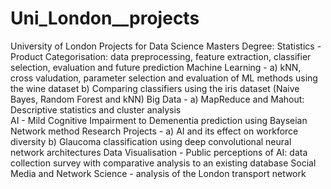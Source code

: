 # Uni_London__projects
University of London Projects for Data Science Masters Degree:
Statistics - Product Categorisation: data preprocessing, feature extraction, classifier selection, evaluation and future prediction
Machine Learning - a) kNN, cross valudation, parameter selection and evaluation of ML methods using the wine dataset b) Comparing classifiers using the iris dataset (Naive Bayes, Random Forest and kNN)
Big Data - a) MapReduce and Mahout: Descriptive statistics and cluster analysis  
AI - Mild Cognitive Impairment to Demenentia prediction using Bayseian Network method
Research Projects - a) AI and its effect on workforce diversity b) Glaucoma classification using deep convolutional neural network architectures
Data Visualisation - Public perceptions of AI: data collection survey with comparative analysis to an existing database
Social Media and Network Science - analysis of the London transport network
